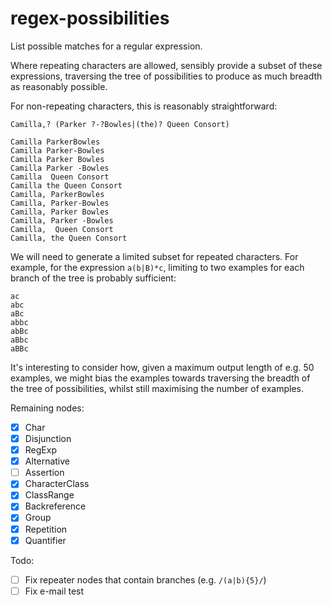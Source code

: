 # regex-possibilities

List possible matches for a regular expression.

Where repeating characters are allowed, sensibly provide a subset of these expressions, traversing the tree of possibilities to produce as much breadth as reasonably possible.

For non-repeating characters, this is reasonably straightforward:

```
Camilla,? (Parker ?-?Bowles|(the)? Queen Consort)

Camilla ParkerBowles
Camilla Parker-Bowles
Camilla Parker Bowles
Camilla Parker -Bowles
Camilla  Queen Consort
Camilla the Queen Consort
Camilla, ParkerBowles
Camilla, Parker-Bowles
Camilla, Parker Bowles
Camilla, Parker -Bowles
Camilla,  Queen Consort
Camilla, the Queen Consort
```

We will need to generate a limited subset for repeated characters. For example, for the expression `a(b|B)*c`, limiting to two examples for each branch of the tree is probably sufficient:

```
ac
abc
aBc
abbc
abBc
aBbc
aBBc
```

It's interesting to consider how, given a maximum output length of e.g. 50 examples, we might bias the examples towards traversing the breadth of the tree of possibilities, whilst still maximising the number of examples.

Remaining nodes:
- [x] Char
- [x] Disjunction
- [x] RegExp
- [x] Alternative
- [ ] Assertion
- [x] CharacterClass
- [x] ClassRange
- [x] Backreference
- [x] Group
- [x] Repetition
- [x] Quantifier

Todo:
- [ ] Fix repeater nodes that contain branches (e.g. `/(a|b){5}/`)
- [ ] Fix e-mail test
